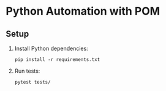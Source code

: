 # Python Automation with POM

## Setup

1. Install Python dependencies:
    ```
    pip install -r requirements.txt
    ```

2. Run tests:
    ```
    pytest tests/
    ```

